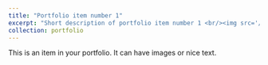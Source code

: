 ```yaml
---
title: "Portfolio item number 1"
excerpt: "Short description of portfolio item number 1 <br/><img src='/images/image.png' width='500' height='300'>"
collection: portfolio
---
```


This is an item in your portfolio. It can have images or nice text.
